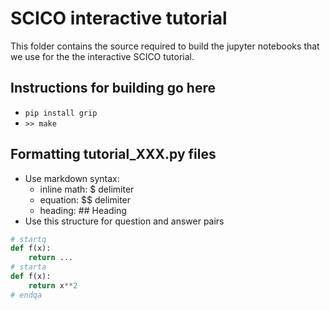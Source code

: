 # SCICO interactive tutorial
This folder contains the source required to build the jupyter notebooks that we use
for the the interactive SCICO tutorial.

## Instructions for building go here
* `pip install grip`
* `>> make`

## Formatting tutorial_XXX.py files
* Use markdown syntax:
  * inline math: \$ delimiter
  * equation: \$\$ delimiter
  * heading: \## Heading
* Use this structure for question and answer pairs
```python
# startq
def f(x):
    return ...
# starta
def f(x):
    return x**2
# endqa
```
